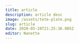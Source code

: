 ```yaml
---
title: article
description: article desc
image: /assets/tete-plate.png
slug: article
date: 2020-05-28T21:25:36.005Z
editor: Nanette
---
```

